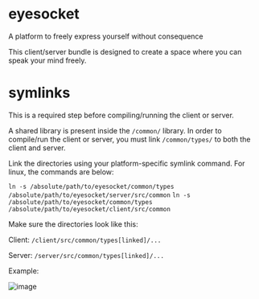# eyesocket

A platform to freely express yourself without consequence

This client/server bundle is designed to create a space where you can speak your mind freely.

# symlinks

This is a required step before compiling/running the client or server.

A shared library is present inside the `/common/` library. In order to compile/run the client or server, you must
link `/common/types/` to both the client and server.

Link the directories using your platform-specific symlink command. For linux, the commands are below:

`ln -s /absolute/path/to/eyesocket/common/types /absolute/path/to/eyesocket/server/src/common`
`ln -s /absolute/path/to/eyesocket/common/types /absolute/path/to/eyesocket/client/src/common`

Make sure the directories look like this:

Client: `/client/src/common/types[linked]/...`

Server: `/server/src/common/types[linked]/...`

Example:

![image](https://i.imgur.com/BNR16eE.png)